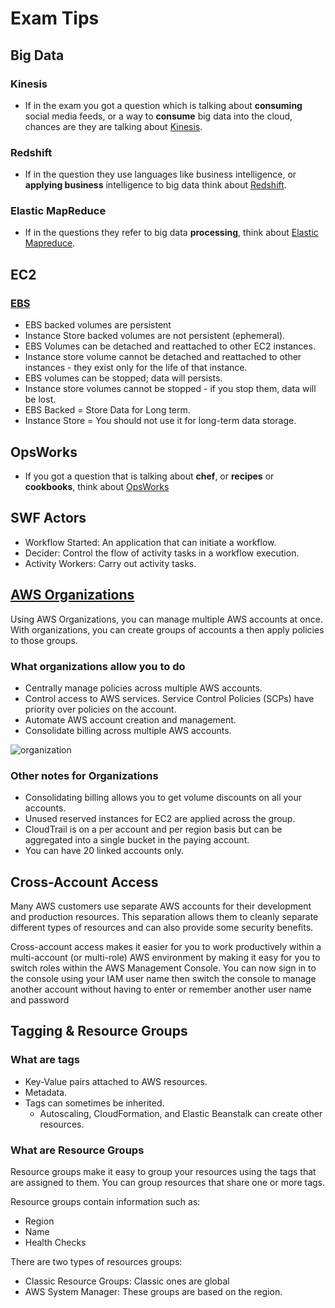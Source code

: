 # Exam Tips

## Big Data

### Kinesis

* If in the exam you got a question which is talking about **consuming** social media feeds, or a way to **consume** big data into the cloud, chances are they are talking about [Kinesis](https://github.com/AlessioCasco/AWS-CSA-2019-study-notes/tree/master/Applicatio%20Services#kinesis).

### Redshift

* If in the question they use languages like business intelligence, or **applying business** intelligence to big data think about [Redshift](https://github.com/AlessioCasco/AWS-CSA-2019-study-notes/tree/master/Databases#redshift).

### Elastic MapReduce

* If in the questions they refer to big data **processing**, think about [Elastic Mapreduce](https://aws.amazon.com/emr/).

## EC2

### [EBS](https://github.com/AlessioCasco/AWS-CSA-2019-study-notes/blob/master/EC2/README.md#ami-types)

* EBS backed volumes are persistent
* Instance Store backed volumes are not persistent (ephemeral).
* EBS Volumes can be detached and reattached to other EC2 instances.
* Instance store volume cannot be detached and reattached to other instances - they exist only for the life of that instance.
* EBS volumes can be stopped; data will persists.
* Instance store volumes cannot be stopped - if you stop them, data will be lost.
* EBS Backed = Store Data for Long term.
* Instance Store = You should not use it for long-term data storage.

## OpsWorks

* If you got a question that is talking about **chef**, or **recipes** or **cookbooks**, think about [OpsWorks](https://aws.amazon.com/opsworks/)

## SWF Actors

* Workflow Started: An application that can initiate a workflow.
* Decider: Control the flow of activity tasks in a workflow execution.
* Activity Workers: Carry out activity tasks.

## [AWS Organizations](https://aws.amazon.com/organizations/)

Using AWS Organizations, you can manage multiple AWS accounts at once. With organizations, you can create groups of accounts a then apply policies to those groups.

### What organizations allow you to do

* Centrally manage policies across multiple AWS accounts.
* Control access to AWS services. Service Control Policies (SCPs) have priority over policies on the account.
* Automate AWS account creation and management.
* Consolidate billing across multiple AWS accounts.

![organization](https://docs.aws.amazon.com/organizations/latest/userguide/images/BasicOrganization.png)

### Other notes for Organizations

* Consolidating billing allows you to get volume discounts on all your accounts.
* Unused reserved instances for EC2 are applied across the group.
* CloudTrail is on a per account and per region basis but can be aggregated into a single bucket in the paying account.
* You can have 20 linked accounts only.

## Cross-Account Access

Many AWS customers use separate AWS accounts for their development and production resources. This separation allows them to cleanly separate different types of resources and can also provide some security benefits.

Cross-account access makes it easier for you to work productively within a multi-account (or multi-role) AWS environment by making it easy for you to switch roles within the AWS Management Console. You can now sign in to the console using your IAM user name then switch the console to manage another account without having to enter or remember another user name and password

## Tagging & Resource Groups

### What are tags

* Key-Value pairs attached to AWS resources.
* Metadata.
* Tags can sometimes be inherited.
  * Autoscaling, CloudFormation, and Elastic Beanstalk can create other resources.

### What are Resource Groups

Resource groups make it easy to group your resources using the tags that are assigned to them. You can group resources that share one or more tags.

Resource groups contain information such as:

* Region
* Name
* Health Checks

There are two types of resources groups:

* Classic Resource Groups: Classic ones are global
* AWS System Manager: These groups are based on the region.
